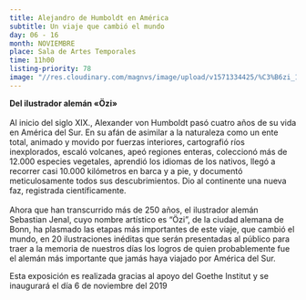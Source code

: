 ```yaml
---
title: Alejandro de Humboldt en América
subtitle: Un viaje que cambió el mundo
day: 06 - 16
month: NOVIEMBRE
place: Sala de Artes Temporales
time: 11h00
listing-priority: 78
image: "//res.cloudinary.com/magnvs/image/upload/v1571334425/%C3%B6zi_10_onlphq.jpg"
---
```

**Del ilustrador alemán &laquo;Özi&raquo;**<br /><br/>Al inicio del siglo XIX., Alexander von Humboldt pasó cuatro años de su vida en América del Sur. En su afán de asimilar a la naturaleza como un ente total, animado y movido por fuerzas interiores, cartografió ríos inexplorados, escaló volcanes, apeó regiones enteras, coleccionó más de 12.000 especies vegetales, aprendió los idiomas de los nativos, llegó a recorrer casi 10.000 kilómetros en barca y a pie, y documentó meticulosamente todos sus descubrimientos.  Dio al continente una nueva faz, registrada científicamente.<br /><br/>Ahora que han transcurrido más de 250 años, el ilustrador alemán Sebastian Jenal, cuyo nombre artístico es “Özi”, de la ciudad alemana de Bonn, ha plasmado las etapas más importantes de este viaje, que cambió el mundo, en  20 ilustraciones inéditas que serán presentadas al público para traer a la memoria de nuestros días los logros de quien probablemente fue el alemán más importante que jamás haya viajado por América del Sur.

Esta exposición es realizada gracias al apoyo del Goethe Institut y se inaugurará el día 6 de noviembre del 2019
